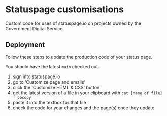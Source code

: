 # Statuspage customisations

Custom code for uses of statuspage.io on projects owned by the Government Digital Service.

## Deployment

Follow these steps to update the production code of your status page.

You should have the latest `main` checked out.

1. sign into statuspage.io
2. go to 'Customize page and emails'
3. click the 'Customize HTML & CSS' button
4. get the latest version of a file in your clipboard with `cat [name of file] | pbcopy`
5. paste it into the textbox for that file
6. check the code for your changes and the page(s) once they update
